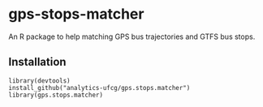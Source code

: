 # gps-stops-matcher
An R package to help matching GPS bus trajectories and GTFS bus stops. 

## Installation
```
library(devtools)
install_github("analytics-ufcg/gps.stops.matcher")
library(gps.stops.matcher)
```
